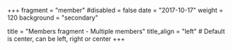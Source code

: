 +++
fragment = "member"
#disabled = false
date = "2017-10-17"
weight = 120
background = "secondary"

title = "Members fragment - Multiple members"
title_align = "left" # Default is center, can be left, right or center
+++
